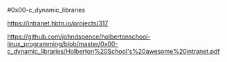 #0x00-c_dynamic_libraries

https://intranet.hbtn.io/projects/317

https://github.com/johndspence/holbertonschool-linux_programming/blob/master/0x00-c_dynamic_libraries/Holberton%20School's%20awesome%20intranet.pdf
